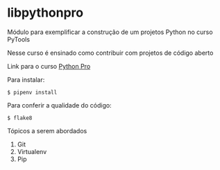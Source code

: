 # libpythonpro
Módulo para exemplificar a construção de um projetos Python no curso PyTools

Nesse curso é ensinado como contribuir com projetos de código aberto

Link para o curso [Python Pro](https://www.python.pro.br/)

Para instalar:

```console
$ pipenv install
```

Para conferir a qualidade do código:

```console
$ flake8
```

Tópicos a serem abordados
 1. Git
 2. Virtualenv
 3. Pip